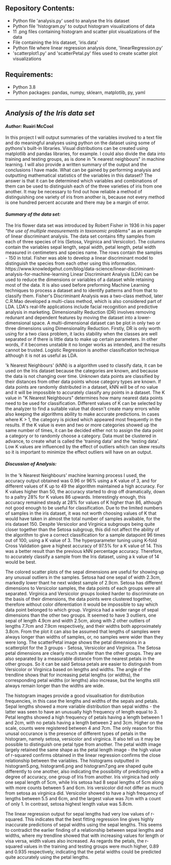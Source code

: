 ## Repository Contents: 
- Python file 'analysis.py' used to analyse the Iris dataset
- Python file 'histogram.py' to output histogram visualizations of data
- 11 .png files containing histogram and scatter plot visualizations of the data
- File containing the Iris dataset, 'iris.data'
- Python file where linear regression analysis done, 'linearRegression.py'
- 'scatterplot1.py' and 'scatterPetal.py' files used to create scatter plot visualizations

## Requirements:
- Python 3.8
- Python packages: pandas, numpy, sklearn, matplotlib, py, yaml
---
<h2><em>Analysis of the Iris data set</em></h2>

<h4><em>Author:</em> Ruairi McCool</h4> 

In this project I will output summaries of the variables involved to a text file and do meaningful analyses using python on the dataset using some of pythons's built-in libraries. Visual distributions can be created using matplotlib and pandas libraries, for example. I could also divide the data into training and testing groups, as is done in "k nearest neighbours" in machine learning. I will also provide a written summary of the output and the conclusions I have made.
What can be gained by performing analysis and outputting mathematical statistics of the variables in this 
dataset? The answer is that it can be determined which variables and combinations of them can be used to 
distinguish each of the three varieties of iris from one another. It may be necessary to find out how reliable a method of distinguishing one variety of iris from another is, because not every method is one 
hundred percent accurate and there may be a margin of error.

<h4><em>Summary of the data set:</em></h4> 
The Iris flower data set was introduced by Robert Fisher in 1936 in his paper <i>"the use of multiple measurements in taxonomic problems"</i> as an example of linear discriminant analysis. The data set contains fifty samples from each of three species of Iris (Setosa, Virginica and Versicolor). The columns contain the variables sepal length, sepal width, petal length, petal width measured in centimeters and species name. The rows contain the samples - 150 in total. Fisher was able to develop a linear discriminant model to distinguish the species from each other using this information.
https://www.knowledgehut.com/blog/data-science/linear-discriminant-analysis-for-machine-learning 
Linear Discriminant Analysis (LDA) can be used to reduce the dimensions or variables of a dataset while retaining most of the data. It is also used before preforming Machine Learning techniques to process a dataset and to identify patterns and from that to classify them. Fisher's Discriminant Analysis was a two-class method, later C.R.Mao developed a multi-class method, which is also considered part of LDA. LDA's real-life applications include facial recognition and predictive analysis in marketing. 
Dimensionality Reduction (DR) involves removing redunant and dependent features by moving the dataset into a lower-dimensional space. A multi-dimensional dataset can be plot in only two or three dimensions using Dimensionality Reduction. Firstly, DR is only worth using for a two class problem, it lacks stability when the classes are well separated or if there is little data to make up certain parameters. In other words, if it becomes unstable it no longer works as intended, and the results cannot be trusted. Logistic Regression is another classification technique although it is not as useful as LDA.

'k Nearest Neighbours' (kNN) is a algorithm used to classify data, it can be used on the Iris dataset because the categories are known, and because the data is not changing over time. Unknown data points are classified by their distances from other data points whose category types are known. If data points are randomly distributed in a dataset, kNN will be of no value and it will be impossible to accurately classify any points in a dataset. The K value in "K Nearest Neighbours" determines how many nearest data points need to be used for classification. Different values of K can be selected by the analyzer to find a suitable value that doesn't create many errors while also keeping the algorithms ability to make accurate predictions. In cases where K > 1, the category is picked which appeared most frequently in the results. If the K value is even and two or more categories showed up the same number of times, it can be decided either not to assign the data point a category or to randomly choose a category. Data must be clustered in advance, to create what is called the 'training data' and the 'testing data'. Low K values are influenced by the effect of outliers which can skew results so it is important to minimize the effect outliers will have on an output.

<h4><em>Discussion of Analysis:</em></h4> In the 'k Nearest Neighbours' machine learning process I used, the accuracy output obtained was 0.96 or 96% using a K value of 3, and for different values of K up to 49 the algorithm maintained a high accuracy. For K values higher than 50, the accuracy started to drop off dramatically, down to a paltry 28% for K values 86 upwards. Interestingly enough, this accuracy remained steady at 28% for values of K higher than 86, although not good enough to be useful for classification. Due to the limited numbers of samples in the iris dataset, it was not worth choosing values of K that would have taken in almost the total number of samples avaibable, for the iris dataset 150. Despite Versicolor and Virginica subgroups being quite closer together than the Setosa subgroup, this did not affect the ability of the algorithm to give a correct classification for a sample datapoint 96 times out of 100, using a K value of 3.
The hyperparameter tuning using K-fold Cross Validation gave a highest accuracy of 97.5% for a K value of 14. This was a better result than the previous kNN percentage accuracy. Therefore, to accurately classify a sample from the Iris dataset, using a k value of 14 would be best.

The colored scatter plots of the sepal dimensions are useful for showing up any unusual outliers in the samples. Setosa had one sepal of width 2.3cm, markedly lower thant he next widest sample of 2.9cm. Setosa has different dimensions to Versicolor samples, the data points of each groups were all separated. Virginica and Versicolor groups looked harder to discriminate on the basis of their dimensions, the data points were clustered together, therefore without color diferentiation it would be impossible to say which data point belonged to which group. Virginica had a wider range of sepal dimensions than the other two groups. It seemed to have 3 outliers, one sepal of length 4.9cm and width 2.5cm, along with 2 other outliers of lengths 7.7cm and 7.9cm respectively, and their widths both approximately 3.8cm. From the plot it can also be assumed that lengths of samples were always longer than widths of samples, or, no samples were wider than they were long.
The scatterPetal image shows the petal dimensions in a scatterplot for the 3 groups - Setosa, Versicolor and Virginica. The Setosa petal dimensions are clearly much smaller than the other groups. They are also separated by a measurable distance from the nearest petals in the other groups. So it can be said Setosa petals are easier to distinguish from Versicolor or Virginica based on lengths and widths. The angle of the trendline shows that for increasing petal lengths (or widths), the corresponding petal widths (or lengths) also increase, but the lengths still always remain longer than the widths are wide.

The histogram images provide a good visualisation for distribution frequencies, in this case the lengths and widths of the sepals and petals. Sepal lengths showed a more variable distribution than sepal widths - the latter was seen to have an unusually high frequency of length equal to 3. Petal lengths showed a high frequency of petals having a length between 1 and 2cm, with no petals having a length between 2 and 3cm. Higher on the scale, counts were registered between 4 and 7cm. The only reason for this unusal occurance is the presence of different types of petals in the histogram, namely setosa, versicolor and virginica. It also tell us it may be possible to distinguish one petal type from another. The petal width image largely retained the same shape as the petal length image - the high value of r-squared confirms obtained in the linear regression confirms the close relationship between the variables. The histograms outputted in histogram5.png, histogram6.png and histogram7.png are shaped quite differently to one another, also indicating the possibility of predicting with a degree of accuracy, one group of Iris from another. Iris virginica had only one sepal length of 5cm, while Iris setosa had 8 sepal lengths of 5cm along with more counts between 5 and 6cm. Iris versicolor did not differ as much from setosa as virginica did. Versicolor showed to have a high frequency of lengths between 5.5 and 6cm, and the largest value was 7cm with a count of only 1. In contrast, setosa highest length value was 5.8cm.

The linear regression output for sepal lengths had very low values of r-squared. This indicates that the best fitting regression line gives highly inaccurate predictions of sepal widths using the sepal lengths. This seems to contradict the earlier finding of a relationship between sepal lengths and widths, where my trendline showed that with increasing values for length or visa versa, width values also increased.
As regards the petals, the r-squared values in the training and testing groups were much higher, 0.89 and 0.935 respectively, indicating that the petal widths could be predicted quite accurately using the petal lengths. 
